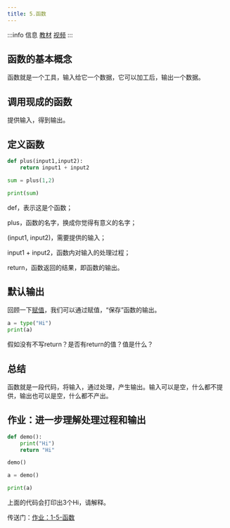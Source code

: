 ```yaml
---
title: 5.函数
---
```


:::info 信息
[教材](https://coding-newbies-group.github.io/programming-co_creation-docs/docs/pilot/p1-3-structure-2#%E5%87%BD%E6%95%B0)
[视频](https://www.bilibili.com/video/BV1iv4y1b7q8/?vd_source=4a888db8814702b2062fcaf2575be745)
:::



## 函数的基本概念

函数就是一个工具，输入给它一个数据，它可以加工后，输出一个数据。



## 调用现成的函数

提供输入，得到输出。



## 定义函数

```python
def plus(input1,input2):
    return input1 + input2

sum = plus(1,2)

print(sum)
```

def，表示这是个函数；

plus，函数的名字，换成你觉得有意义的名字；

(input1, input2)，需要提供的输入；

input1 + input2，函数内对输入的处理过程；

return，函数返回的结果，即函数的输出。



## 默认输出

回顾一下[赋值](p1-4-operators.md#赋值操作符)，我们可以通过赋值，“保存”函数的输出。

```python
a = type("Hi")
print(a)
```

假如没有不写return？是否有return的值？值是什么？



## 总结



函数就是一段代码，将输入，通过处理，产生输出。输入可以是空，什么都不提供，输出也可以是空，什么都不产出。



## 作业：进一步理解处理过程和输出

```python
def demo():
    print("Hi")
    return "Hi"

demo()

a = demo()

print(a)
```

上面的代码会打印出3个Hi，请解释。

传送门：[作业：1-5-函数](https://github.com/coding-newbies-group/programming-co_creation-docs/issues/59)
